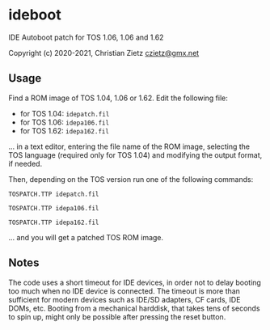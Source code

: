 # ideboot
IDE Autoboot patch for TOS 1.06, 1.06 and 1.62

Copyright (c) 2020-2021, Christian Zietz <czietz@gmx.net>

## Usage
Find a ROM image of TOS 1.04, 1.06 or 1.62. Edit the following file:
- for TOS 1.04: `idepatch.fil`
- for TOS 1.06: `idepa106.fil`
- for TOS 1.62: `idepa162.fil`

... in a text editor, entering the file name of the ROM image, selecting
the TOS language (required only for TOS 1.04) and modifying the output
format, if needed.

Then, depending on the TOS version run one of the following commands:

`TOSPATCH.TTP idepatch.fil`

`TOSPATCH.TTP idepa106.fil`

`TOSPATCH.TTP idepa162.fil`

... and you will get a patched TOS ROM image.

## Notes
The code uses a short timeout for IDE devices, in order not to delay
booting too much when no IDE device is connected. The timeout is more
than sufficient for modern devices such as IDE/SD adapters, CF cards,
IDE DOMs, etc. Booting from a mechanical harddisk, that takes tens of
seconds to spin up, might only be possible after pressing the reset
button.
